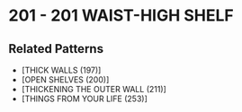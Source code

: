 # 201 - 201 WAIST-HIGH SHELF

## Related Patterns

- [THICK WALLS (197)]
- [OPEN SHELVES (200)]
- [THICKENING THE OUTER WALL (211)]
- [THINGS FROM YOUR LIFE (253)]
